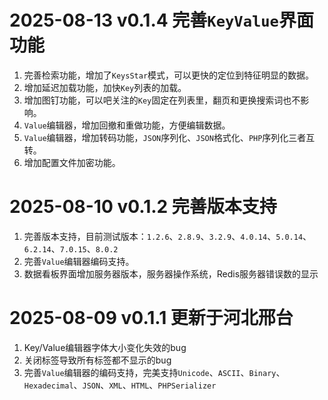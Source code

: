 # 2025-08-13 v0.1.4 完善`KeyValue`界面功能

1. 完善检索功能，增加了`KeysStar`模式，可以更快的定位到特征明显的数据。
2. 增加延迟加载功能，加快`Key`列表的加载。
3. 增加图钉功能，可以吧关注的`Key`固定在列表里，翻页和更换搜索词也不影响。
4. `Value`编辑器，增加回撤和重做功能，方便编辑数据。
5. `Value`编辑器，增加转码功能，`JSON`序列化、`JSON`格式化、`PHP`序列化三者互转。
6. 增加配置文件加密功能。



# 2025-08-10 v0.1.2 完善版本支持

1. 完善版本支持，目前测试版本：`1.2.6`、`2.8.9`、`3.2.9`、`4.0.14`、`5.0.14`、`6.2.14`、`7.0.15`、`8.0.2`
2. 完善`Value`编辑器编码支持。
3. 数据看板界面增加服务器版本，服务器操作系统，Redis服务器错误数的显示

#  2025-08-09 v0.1.1 更新于河北邢台



1. Key/Value编辑器字体大小变化失效的bug
1. 关闭标签导致所有标签都不显示的bug
1. 完善`Value`编辑器的编码支持，完美支持`Unicode`、`ASCII`、`Binary`、`Hexadecimal`、`JSON`、`XML`、`HTML`、`PHPSerializer`

